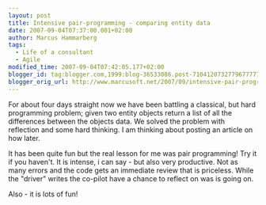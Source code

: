 ```yaml
---
layout: post
title: Intensive pair-programming - comparing entity data
date: 2007-09-04T07:37:00.001+02:00
author: Marcus Hammarberg
tags:
  - Life of a consultant
  - Agile
modified_time: 2007-09-04T07:42:05.177+02:00
blogger_id: tag:blogger.com,1999:blog-36533086.post-7104120732779677777
blogger_orig_url: http://www.marcusoft.net/2007/09/intensive-pair-programming-comparing.html
---
```


For about four days straight now we have been battling a
classical, but hard programming problem; given two entity objects return
a list of all the differences between the objects data. We solved the
problem with reflection and some hard thinking. I am thinking about
posting an article on how later.

It has been quite fun but the real lesson for me was pair programming!
Try it if you haven't. It is intense, i can say - but also very
productive. Not as many errors and the code gets an immediate
review that is priceless. While the "driver" writes the co-pilot have a
chance to reflect on was is going on.

Also - it is lots of fun!
